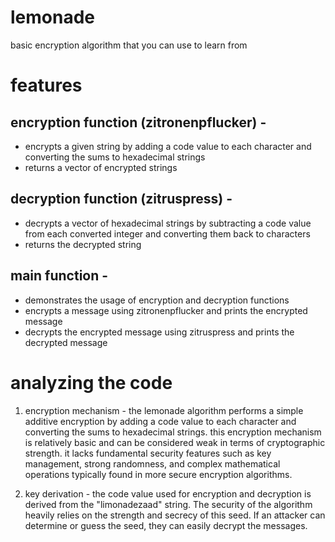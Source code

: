 # lemonade
basic encryption algorithm that you can use to learn from

# features 
## encryption function (zitronenpflucker) - 
  * encrypts a given string by adding a code value to each character and converting the sums to hexadecimal strings
  * returns a vector of encrypted strings

## decryption function (zitruspress) - 
  * decrypts a vector of hexadecimal strings by subtracting a code value from each converted integer and converting them back to characters
  * returns the decrypted string

## main function -
  * demonstrates the usage of encryption and decryption functions
  * encrypts a message using zitronenpflucker and prints the encrypted message
  * decrypts the encrypted message using zitruspress and prints the decrypted message

# analyzing the code

1. encryption mechanism - the lemonade algorithm performs a simple additive encryption by adding a code value to each character and converting the sums to hexadecimal strings. this encryption mechanism is relatively basic and can be considered weak in terms of cryptographic strength. it lacks fundamental security features such as key management, strong randomness, and complex mathematical operations typically found in more secure encryption algorithms.

2. key derivation - the code value used for encryption and decryption is derived from the "limonadezaad" string. The security of the algorithm heavily relies on the strength and secrecy of this seed. If an attacker can determine or guess the seed, they can easily decrypt the messages. 
